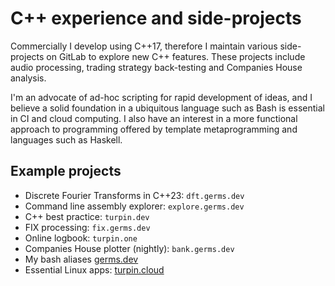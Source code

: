 # C++ experience and side-projects

Commercially I develop using C++17, therefore I maintain various
side-projects on GitLab to explore new C++ features. These projects include audio processing, trading strategy back-testing and Companies
House analysis.

I'm an advocate of ad-hoc scripting for rapid development of ideas, and I
believe a solid foundation in a ubiquitous language such as Bash is essential
in CI and cloud computing. I also have an interest in a more functional
approach to programming offered by template metaprogramming and languages such
as Haskell.

## Example projects

- Discrete Fourier Transforms in C++23: `dft.germs.dev`
- Command line assembly explorer: `explore.germs.dev`
- C++ best practice: `turpin.dev`
- FIX processing: `fix.germs.dev`
- Online logbook: `turpin.one`
- Companies House plotter (nightly): `bank.germs.dev`
- My bash aliases [germs.dev](https://germs.dev)
- Essential Linux apps: [turpin.cloud](https://turpin.cloud)

<!--
- C++ compiler flags of choice: `g++ main.cxx $(curl -L flags.germs.dev)`
- Architectural Blender renders: `render.germs.dev`
- Skills timeline generator (see image below): `gitlab.com/deanturpin/skills`
-->

